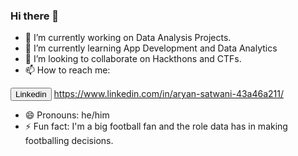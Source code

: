 ### Hi there 👋

- 🔭 I’m currently working on Data Analysis Projects.
- 🌱 I’m currently learning App Development and Data Analytics
- 👯 I’m looking to collaborate on Hackthons and CTFs.
- 📫 How to reach me:

<button name="button">Linkedin</button>
https://www.linkedin.com/in/aryan-satwani-43a46a211/


- 😄 Pronouns: he/him
- ⚡ Fun fact: I'm a big football fan and the role data has in making footballing decisions.

